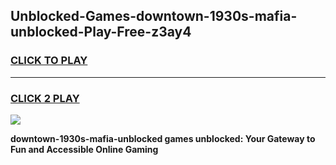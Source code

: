
## Unblocked-Games-downtown-1930s-mafia-unblocked-Play-Free-z3ay4
<h3>
<a href="https://premium76.site?title=downtown-1930s-mafia-unblocked&ref=10A">CLICK TO PLAY</a></h3>
<hr>

<h3>
<a href="https://premium76.site?title=downtown-1930s-mafia-unblocked&ref=10A">CLICK 2 PLAY</a>
  
</h3>

<a href="https://premium76.site?title=downtown-1930s-mafia-unblocked&ref=10A"><img src="https://clearcache.store/games.png"></a>


**downtown-1930s-mafia-unblocked games unblocked: Your Gateway to Fun and Accessible Online Gaming**
